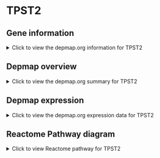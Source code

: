 <h1>TPST2</h1>

<h2>Gene information</h2>
<details>
  <summary>Click to view the depmap.org information for TPST2</summary>
  <iframe src="https://depmap.org/portal/gene/TPST2?tab=about" style="border:none;width:100%;height:800px"></iframe>
</details>

<h2>Depmap overview</h2>
<details>
  <summary>Click to view the depmap.org summary for TPST2</summary>
  <iframe src="https://depmap.org/portal/gene/TPST2?tab=overview" style="border:none;width:100%;height:800px"></iframe>
</details>

<h2>Depmap expression</h2>
<details>
  <summary>Click to view the depmap.org expression data for TPST2</summary>
  <iframe src="https://depmap.org/portal/gene/TPST2?tab=characterization" style="border:none;width:100%;height:800px"></iframe>
</details>



<h2>Reactome Pathway diagram</h2>
<details>
  <summary>Click to view Reactome pathway for TPST2</summary>
  <p>Cytosolic sulfonation of small molecules</p>
  <iframe src="https://reactome.org/PathwayBrowser/#/R-HSA-156584" style="border:none;width:100%;height:800px"></iframe>
</details>



